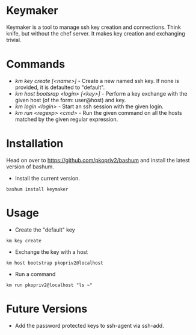 # Keymaker

Keymaker is a tool to manage ssh key creation and connections.  Think knife, but without the chef server.  It makes key creation and exchanging trivial.

# Commands

* *km key create [\<name\>]* - Create a new named ssh key.  If none is provided, it is defaulted to "default".
* *km host bootsrap \<login\> [\<key\>]* - Perform a key exchange with the given host (of the form: user@host) and key.
* *km login \<login\>* - Start an ssh session with the given login.
* *km run \<regexp\> \<cmd\>* - Run the given command on all the hosts matched by the given regular expression.

# Installation

Head on over to https://github.com/pkopriv2/bashum and install the latest version of bashum. 

* Install the current version.
    
```
bashum install keymaker 
```

# Usage

* Create the "default" key

```
km key create
```

* Exchange the key with a host

```
km host bootstrap pkopriv2@localhost
```

* Run a command

```
km run pkopriv2@localhost "ls ~"
```

# Future Versions

* Add the password protected keys to ssh-agent via ssh-add.  
